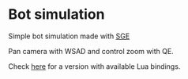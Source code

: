 # Bot simulation

Simple bot simulation made with [SGE](https://github.com/xcodeassociated/SGE)

Pan camera with WSAD and control zoom with QE.

Check [here](https://github.com/TimPhoeniX/LuaDemo) for a version with available Lua bindings.
